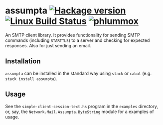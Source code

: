 # assumpta [![Hackage version](https://img.shields.io/hackage/v/assumpta-ci.svg?label=Hackage)](https://hackage.haskell.org/package/assumpta-ci) [![Linux Build Status](https://img.shields.io/travis/com/phlummox/assumpta.svg?label=Linux%20build)](https://travis-ci.com/phlummox/assumpta) [![phlummox](https://circleci.com/gh/phlummox/assumpta.svg?style=svg)](https://circleci.com/gh/phlummox/assumpta)

An SMTP client library. It provides functionality for sending SMTP
commands (including `STARTTLS`) to a server and checking for expected
responses. Also for just sending an email.

## Installation

`assumpta` can be installed in the standard way using `stack`
or `cabal` (e.g. `stack install assumpta`).

## Usage

See the `simple-client-session-text.hs` program in the 
`examples` directory, or, say, the
`Network.Mail.Assumpta.ByteString` module
 for a examples of usage.



